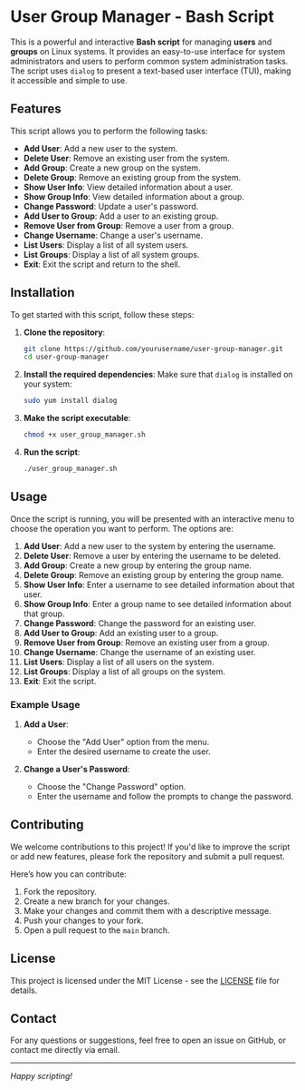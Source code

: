 # User Group Manager - Bash Script

This is a powerful and interactive **Bash script** for managing **users** and **groups** on Linux systems. It provides an easy-to-use interface for system administrators and users to perform common system administration tasks. The script uses `dialog` to present a text-based user interface (TUI), making it accessible and simple to use.

## Features

This script allows you to perform the following tasks:

- **Add User**: Add a new user to the system.
- **Delete User**: Remove an existing user from the system.
- **Add Group**: Create a new group on the system.
- **Delete Group**: Remove an existing group from the system.
- **Show User Info**: View detailed information about a user.
- **Show Group Info**: View detailed information about a group.
- **Change Password**: Update a user's password.
- **Add User to Group**: Add a user to an existing group.
- **Remove User from Group**: Remove a user from a group.
- **Change Username**: Change a user's username.
- **List Users**: Display a list of all system users.
- **List Groups**: Display a list of all system groups.
- **Exit**: Exit the script and return to the shell.

## Installation

To get started with this script, follow these steps:

1. **Clone the repository**:
    ```bash
    git clone https://github.com/yourusername/user-group-manager.git
    cd user-group-manager
    ```

2. **Install the required dependencies**:
    Make sure that `dialog` is installed on your system:
    ```bash
    sudo yum install dialog
    ```

3. **Make the script executable**:
    ```bash
    chmod +x user_group_manager.sh
    ```

4. **Run the script**:
    ```bash
    ./user_group_manager.sh
    ```

## Usage

Once the script is running, you will be presented with an interactive menu to choose the operation you want to perform. The options are:

1. **Add User**: Add a new user to the system by entering the username.
2. **Delete User**: Remove a user by entering the username to be deleted.
3. **Add Group**: Create a new group by entering the group name.
4. **Delete Group**: Remove an existing group by entering the group name.
5. **Show User Info**: Enter a username to see detailed information about that user.
6. **Show Group Info**: Enter a group name to see detailed information about that group.
7. **Change Password**: Change the password for an existing user.
8. **Add User to Group**: Add an existing user to a group.
9. **Remove User from Group**: Remove an existing user from a group.
10. **Change Username**: Change the username of an existing user.
11. **List Users**: Display a list of all users on the system.
12. **List Groups**: Display a list of all groups on the system.
13. **Exit**: Exit the script.

### Example Usage

1. **Add a User**: 
    - Choose the "Add User" option from the menu.
    - Enter the desired username to create the user.
    
2. **Change a User's Password**:
    - Choose the "Change Password" option.
    - Enter the username and follow the prompts to change the password.

## Contributing

We welcome contributions to this project! If you'd like to improve the script or add new features, please fork the repository and submit a pull request.

Here’s how you can contribute:
1. Fork the repository.
2. Create a new branch for your changes.
3. Make your changes and commit them with a descriptive message.
4. Push your changes to your fork.
5. Open a pull request to the `main` branch.

## License

This project is licensed under the MIT License - see the [LICENSE](LICENSE) file for details.


## Contact

For any questions or suggestions, feel free to open an issue on GitHub, or contact me directly via email.

---

*Happy scripting!*

